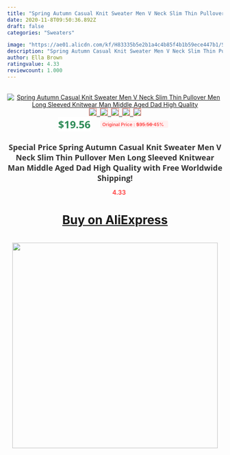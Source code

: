 ```yaml
---
title: "Spring Autumn Casual Knit Sweater Men V Neck Slim Thin Pullover Men Long Sleeved Knitwear Man Middle Aged Dad High Quality"
date: 2020-11-8T09:50:36.892Z
draft: false
categories: "Sweaters"

image: "https://ae01.alicdn.com/kf/H83335b5e2b1a4c4b85f4b1b59ece447b1/Spring-Autumn-Casual-Knit-Sweater-Men-V-Neck-Slim-Thin-Pullover-Men-Long-Sleeved-Knitwear-Man.jpg"
description: "Spring Autumn Casual Knit Sweater Men V Neck Slim Thin Pullover Men Long Sleeved Knitwear Man Middle Aged Dad High Quality"
author: Ella Brown
ratingvalue: 4.33
reviewcount: 1.000
---
```

<br>
<div style="text-align: center;">
<a href="https://s.click.aliexpress.com/e/_9xiqa1" target="_blank" rel="nofollow noopener noreferrer"><img alt="Spring Autumn Casual Knit Sweater Men V Neck Slim Thin Pullover Men Long Sleeved Knitwear Man Middle Aged Dad High Quality" class="magnifier-image" src="https://ae01.alicdn.com/kf/H83335b5e2b1a4c4b85f4b1b59ece447b1/Spring-Autumn-Casual-Knit-Sweater-Men-V-Neck-Slim-Thin-Pullover-Men-Long-Sleeved-Knitwear-Man.jpg_640x640.jpg">
<br>
<img style="border:1px solid salmon" src="https://ae01.alicdn.com/kf/H83335b5e2b1a4c4b85f4b1b59ece447b1/Spring-Autumn-Casual-Knit-Sweater-Men-V-Neck-Slim-Thin-Pullover-Men-Long-Sleeved-Knitwear-Man.jpg_120x120.jpg">&nbsp;&nbsp;<img style="border:1px solid salmon" src="https://ae01.alicdn.com/kf/H7ec175e08d784aca8fe0a9067fdf4ca4B/Spring-Autumn-Casual-Knit-Sweater-Men-V-Neck-Slim-Thin-Pullover-Men-Long-Sleeved-Knitwear-Man.jpg_120x120.jpg">&nbsp;&nbsp;<img style="border:1px solid salmon" src="https://ae01.alicdn.com/kf/H555f83ca29f0454ca76be11429d9abd0e/Spring-Autumn-Casual-Knit-Sweater-Men-V-Neck-Slim-Thin-Pullover-Men-Long-Sleeved-Knitwear-Man.jpg_120x120.jpg">&nbsp;&nbsp;<img style="border:1px solid salmon" src="https://ae01.alicdn.com/kf/H72c2d2dd76294d2a94308a8b5b207959S/Spring-Autumn-Casual-Knit-Sweater-Men-V-Neck-Slim-Thin-Pullover-Men-Long-Sleeved-Knitwear-Man.jpg_120x120.jpg">&nbsp;&nbsp;<img style="border:1px solid salmon" src="https://ae01.alicdn.com/kf/H93a029e0830c4edc938ff969ad4a5092p/Spring-Autumn-Casual-Knit-Sweater-Men-V-Neck-Slim-Thin-Pullover-Men-Long-Sleeved-Knitwear-Man.jpg_120x120.jpg"></a></div><br0>
<div style="text-align: center;"><span style="background-color: white; border: 0px; box-sizing: border-box; color: seagreen; display: inline-block; font-family: &quot;open sans&quot; , &quot;arial&quot; , &quot;helvetica&quot; , sans-serif , &quot;heiti&quot;; font-size: 24px; font-stretch: inherit; font-weight: 700; line-height: inherit; margin: 0px 10px 0px 0px; padding: 0px; vertical-align: middle;">$19.56 </span>
<span style="background: rgb(255 , 241 , 241); border-radius: 3px; border: 0px; box-sizing: border-box; color: #ff4747; display: inline-block; font-family: inherit; font-size: 12px; font-stretch: inherit; font-style: inherit; font-variant: inherit; font-weight: 600; line-height: inherit; margin: 0px; padding: 2px 5px; transform: scale(0.9); vertical-align: middle;">Original Price : <b style="text-decoration: line-through;">$35.56 </b> 45%&nbsp;&nbsp;</span></div>
<h1 style="color: #333333; display: inline-block; font-family: &quot;open sans&quot; , &quot;arial&quot; , &quot;helvetica&quot; , sans-serif , &quot;heiti&quot;; font-size: 18px; font-stretch: inherit; font-weight: 700; text-align: center;">Special Price Spring Autumn Casual Knit Sweater Men V Neck Slim Thin Pullover Men Long Sleeved Knitwear Man Middle Aged Dad High Quality with Free Worldwide Shipping!</h1>
<div style="color: #ff4747; text-align: center;">
<img src="https://4.bp.blogspot.com/-M0ZcTcb-5uY/XleCXlxnR4I/AAAAAAAAAEc/OrjgMkXV1oMQFaCRZj5HQwOCBcu3w1FegCPcBGAYYCw/s1600/star.png" style="height: 15px;">&nbsp;<b>4.33</b></div>
<div class="button_cont" align="center"><a class="buynow_a" href="https://s.click.aliexpress.com/e/_9xiqa1" target="_blank" rel="nofollow noopener noreferrer"><H1>Buy on AliExpress</H1></a></div><br>
<div class="separator" style="clear: both; text-align: center;">
<img src="https://lh3.googleusercontent.com/-pTy5HemUv9M/XlePHvY0dAI/AAAAAAAAAE4/0nX5iRUoIWY8eMW9Dpxeirr157OZliDIgCLcBGAsYHQ/s1600/badge.gif" width="480">
</div>

